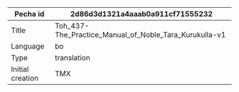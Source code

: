 |Pecha id | 2d86d3d1321a4aaab0a911cf71555232
| --- | --- 
|Title | Toh_437-The_Practice_Manual_of_Noble_Tara_Kurukulla-v1 
|Language | bo
|Type | translation
|Initial creation | TMX